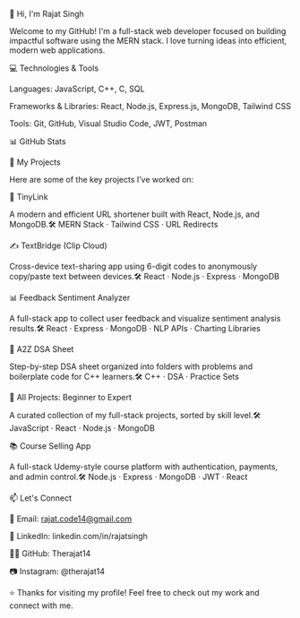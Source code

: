 👋 Hi, I'm Rajat Singh

Welcome to my GitHub! I'm a full-stack web developer focused on building impactful software using the MERN stack. I love turning ideas into efficient, modern web applications.

💻 Technologies & Tools

Languages: JavaScript, C++, C, SQL

Frameworks & Libraries: React, Node.js, Express.js, MongoDB, Tailwind CSS

Tools: Git, GitHub, Visual Studio Code, JWT, Postman

📊 GitHub Stats





🚀 My Projects

Here are some of the key projects I’ve worked on:

🔗 TinyLink

A modern and efficient URL shortener built with React, Node.js, and MongoDB.🛠️ MERN Stack · Tailwind CSS · URL Redirects

✍️ TextBridge (Clip Cloud)

Cross-device text-sharing app using 6-digit codes to anonymously copy/paste text between devices.🛠️ React · Node.js · Express · MongoDB

📊 Feedback Sentiment Analyzer

A full-stack app to collect user feedback and visualize sentiment analysis results.🛠️ React · Express · MongoDB · NLP APIs · Charting Libraries

🧠 A2Z DSA Sheet

Step-by-step DSA sheet organized into folders with problems and boilerplate code for C++ learners.🛠️ C++ · DSA · Practice Sets

🧩 All Projects: Beginner to Expert

A curated collection of my full-stack projects, sorted by skill level.🛠️ JavaScript · React · Node.js · MongoDB

📚 Course Selling App

A full-stack Udemy-style course platform with authentication, payments, and admin control.🛠️ Node.js · Express · MongoDB · JWT · React



📫 Let's Connect

📧 Email: rajat.code14@gmail.com

💼 LinkedIn: linkedin.com/in/rajatsingh

🧑‍💻 GitHub: Therajat14

📷 Instagram: @therajat14

⭐ Thanks for visiting my profile! Feel free to check out my work and connect with me.
